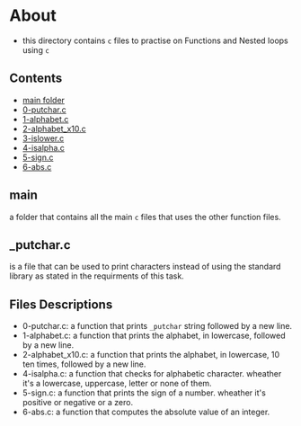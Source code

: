 # About
- this directory contains `c` files to practise on Functions and Nested loops using `c`

## Contents
- [main folder](./main/)
- [0-putchar.c](./0-putchar.c)
- [1-alphabet.c](./1-alphabet.c)
- [2-alphabet_x10.c](./2-alphabet_x10.c)
- [3-islower.c](./3-islower.c)
- [4-isalpha.c](./4-isalpha.c)
- [5-sign.c](./5-sign.c)
- [6-abs.c](./6-abs.c)

## main
a folder that contains all the main `c` files that uses the other function files.

## _putchar.c
is a file that can be used to print characters instead of using the standard library as stated in
the requirments of this task.

## Files Descriptions
- 0-putchar.c: a function that prints `_putchar` string followed by a new line.
- 1-alphabet.c: a function that prints the alphabet, in lowercase, followed by a new line.
- 2-alphabet_x10.c: a function that prints the alphabet, in lowercase, 10 ten times, followed by a new line.
- 4-isalpha.c: a function that checks for alphabetic character. wheather it's a lowercase, uppercase, letter or none of them. 
- 5-sign.c: a function that prints the sign of a number. wheather it's positive or negative or a zero.
- 6-abs.c: a function that computes the absolute value of an integer.